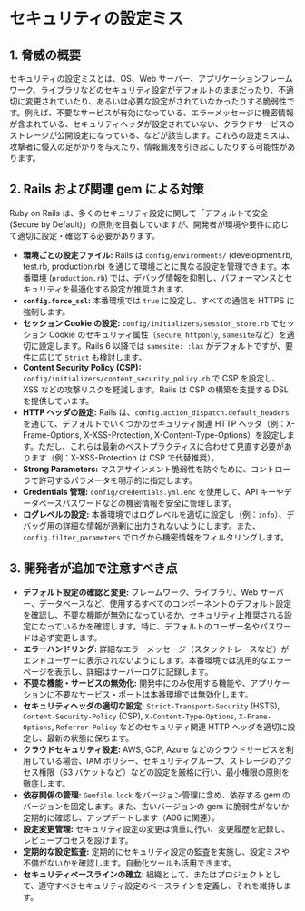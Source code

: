 # セキュリティの設定ミス

## 1. 脅威の概要

セキュリティの設定ミスとは、OS、Web サーバー、アプリケーションフレームワーク、ライブラリなどのセキュリティ設定がデフォルトのままだったり、不適切に変更されていたり、あるいは必要な設定がされていなかったりする脆弱性です。例えば、不要なサービスが有効になっている、エラーメッセージに機密情報が含まれている、セキュリティヘッダが設定されていない、クラウドサービスのストレージが公開設定になっている、などが該当します。これらの設定ミスは、攻撃者に侵入の足がかりを与えたり、情報漏洩を引き起こしたりする可能性があります。

## 2. Rails および関連 gem による対策

Ruby on Rails は、多くのセキュリティ設定に関して「デフォルトで安全 (Secure by Default)」の原則を目指していますが、開発者が環境や要件に応じて適切に設定・確認する必要があります。

- **環境ごとの設定ファイル:** Rails は `config/environments/` (development.rb, test.rb, production.rb) を通じて環境ごとに異なる設定を管理できます。本番環境 (`production.rb`) では、デバッグ情報を抑制し、パフォーマンスとセキュリティを最適化する設定が推奨されます。
- **`config.force_ssl`:** 本番環境では `true` に設定し、すべての通信を HTTPS に強制します。
- **セッション Cookie の設定:** `config/initializers/session_store.rb` でセッション Cookie のセキュリティ属性（`secure`, `httponly`, `samesite`など）を適切に設定します。Rails 6 以降では `samesite: :lax` がデフォルトですが、要件に応じて `Strict` も検討します。
- **Content Security Policy (CSP):** `config/initializers/content_security_policy.rb` で CSP を設定し、XSS などの攻撃リスクを軽減します。Rails は CSP の構築を支援する DSL を提供しています。
- **HTTP ヘッダの設定:** Rails は、`config.action_dispatch.default_headers` を通じて、デフォルトでいくつかのセキュリティ関連 HTTP ヘッダ（例：X-Frame-Options, X-XSS-Protection, X-Content-Type-Options）を設定します。ただし、これらは最新のベストプラクティスに合わせて見直す必要があります（例：X-XSS-Protection は CSP で代替推奨）。
- **Strong Parameters:** マスアサインメント脆弱性を防ぐために、コントローラで許可するパラメータを明示的に指定します。
- **Credentials 管理:** `config/credentials.yml.enc` を使用して、API キーやデータベースパスワードなどの機密情報を安全に管理します。
- **ログレベルの設定:** 本番環境ではログレベルを適切に設定し（例：`info`）、デバッグ用の詳細な情報が過剰に出力されないようにします。また、`config.filter_parameters` でログから機密情報をフィルタリングします。

## 3. 開発者が追加で注意すべき点

- **デフォルト設定の確認と変更:** フレームワーク、ライブラリ、Web サーバー、データベースなど、使用するすべてのコンポーネントのデフォルト設定を確認し、不要な機能が無効になっているか、セキュリティ上推奨される設定になっているかを確認します。特に、デフォルトのユーザー名やパスワードは必ず変更します。
- **エラーハンドリング:** 詳細なエラーメッセージ（スタックトレースなど）がエンドユーザーに表示されないようにします。本番環境では汎用的なエラーページを表示し、詳細はサーバーログに記録します。
- **不要な機能・サービスの無効化:** 開発中にのみ使用する機能や、アプリケーションに不要なサービス・ポートは本番環境では無効化します。
- **セキュリティヘッダの適切な設定:** `Strict-Transport-Security` (HSTS), `Content-Security-Policy` (CSP), `X-Content-Type-Options`, `X-Frame-Options`, `Referrer-Policy` などのセキュリティ関連 HTTP ヘッダを適切に設定し、最新の状態に保ちます。
- **クラウドセキュリティ設定:** AWS, GCP, Azure などのクラウドサービスを利用している場合、IAM ポリシー、セキュリティグループ、ストレージのアクセス権限（S3 バケットなど）などの設定を厳格に行い、最小権限の原則を徹底します。
- **依存関係の管理:** `Gemfile.lock` をバージョン管理に含め、依存する gem のバージョンを固定します。また、古いバージョンの gem に脆弱性がないか定期的に確認し、アップデートします（A06 に関連）。
- **設定変更管理:** セキュリティ設定の変更は慎重に行い、変更履歴を記録し、レビュープロセスを設けます。
- **定期的な設定監査:** 定期的にセキュリティ設定の監査を実施し、設定ミスや不備がないかを確認します。自動化ツールも活用できます。
- **セキュリティベースラインの確立:** 組織として、またはプロジェクトとして、遵守すべきセキュリティ設定のベースラインを定義し、それを維持します。
